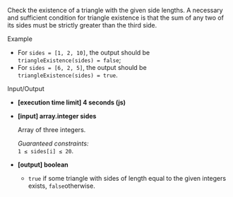 
Check the existence of a triangle with the given side lengths. A necessary and sufficient condition for triangle existence is that the sum of any two of its sides must be strictly greater than the third side.

Example

-   For  `sides = [1, 2, 10]`, the output should be  
    `triangleExistence(sides) = false`;
-   For  `sides = [6, 2, 5]`, the output should be  
    `triangleExistence(sides) = true`.

Input/Output

-   **[execution time limit] 4 seconds (js)**
    
-   **[input] array.integer sides**
    
    Array of three integers.
    
    _Guaranteed constraints:_  
    `1 ≤ sides[i] ≤ 20`.
    
-   **[output] boolean**
    
    -   `true`  if some triangle with sides of length equal to the given integers exists,  `false`otherwise.